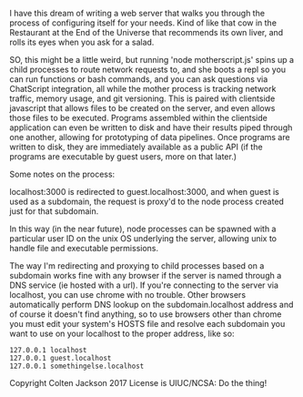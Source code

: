 I have this dream of writing a web server that walks you through the process of configuring itself for your needs.
Kind of like that cow in the Restaurant at the End of the Universe that recommends its own liver, and rolls its eyes when you ask for a salad.

SO, this might be a little weird, but running 'node motherscript.js' spins up a child processes to route network requests to, and she boots a repl so you can run functions or bash commands, and you can ask questions via ChatScript integration, all while the mother process is tracking network traffic, memory usage, and git versioning. This is paired with clientside javascript that allows files to be created on the server, and even allows those files to be executed. Programs assembled within the clientside application can even be written to disk and have their results piped through one another, allowing for prototyping of data pipelines. Once programs are written to disk, they are immediately available as a public API (if the programs are executable by guest users, more on that later.)

Some notes on the process: 

localhost:3000 is redirected to guest.localhost:3000, and when guest is used as a subdomain, the request is proxy'd to the node process created just for that subdomain.

In this way (in the near future), node processes can be spawned with a particular user ID on the unix OS underlying the server, allowing unix to handle file and executable permissions.

The way I'm redirecting and proxying to child processes based on a subdomain works fine with any browser if the server is named through a DNS service (ie hosted with a url). If you're connecting to the server via localhost, you can use chrome with no trouble. Other browsers automatically perform DNS lookup on the subdomain.localhost address and of course it doesn't find anything, so to use browsers other than chrome you must edit your system's HOSTS file and resolve each subdomain you want to use on your localhost to the proper address, like so:
```
127.0.0.1 localhost
127.0.0.1 guest.localhost
127.0.0.1 somethingelse.localhost
```
Copyright Colten Jackson 2017
License is UIUC/NCSA: Do the thing!
